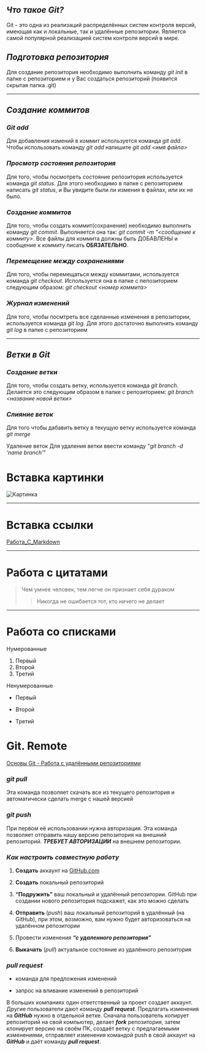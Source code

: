 ## *Что такое Git?*

Git - это одна из реализаций распределённых систем контроля версий, имеющая как и локальные, так и удалённые репозитории. Является самой популярной реализацией систем контроля версий в мире.

## *Подготовка репозитория*

Для создание репозитория необходимо выполнить команду *git init*  в папке с репозиторием и у Вас создаться репозиторий (появится скрытая папка .git)

***

## *Создание коммитов*

### *Git add*

Для добавления измений в коммит используется команда *git add*. Чтобы использовать команду *git add* напишите *git add <имя файла>*

### *Просмотр состояния репозитория*

Для того, чтобы посмотреть состояние репозитория используется команда *git status*. Для этого необходимо в папке с репозиторием написать *git status*, и Вы увидите были ли измения в файлах, или их не было.

### *Создание коммитов*

Для того, чтобы создать коммит(сохранение) необходимо выполнить команду *git commit*. Выполняется она так: *git commit -m "<сообщение к коммиту>*. Все файлы для коммита должны быть ДОБАВЛЕНЫ и сообщение к коммиту писать **ОБЯЗАТЕЛЬНО**.

### *Перемещение между сохранениями*

Для того, чтобы перемещаться между коммитами, используется команда *git checkout*. Используется она в папке с пепозиторием следующим образом: *git checkout <номер коммита>*

### *Журнал изменений*

Для того, чтобы посмтреть все сделанные изменения в репозитории, используется команда *git log*. Для этого достаточно выполнить команду *git log* в папке с репозиторием

***

## *Ветки в Git*

### *Создание ветки*

Для того, чтобы создать ветку, используется команда *git branch*. Делается это следующим образом в папке с репозиторием: *git branch <название новой ветки>*

### *Слияние веток*

Для того чтобы дабавить ветку в текущую ветку используется команда *git merge <name branch>*

Удаление веток
Для удаления ветки ввести команду "*git branch -d 'name branch'*"


# Вставка картинки

![Картинка](https://video-images.vice.com/articles/630f7247f223f2009b433bb8/lede/1661956681982-screen-shot-2022-08-30-at-102800-pm.png?crop=0.997146276350916xw:1xh;center,center&resize=500:*)

***

# Вставка ссылки

[Работа_С_Markdown](https://lifehacker.ru/chto-takoe-markdown/)

***

# Работа с цитатами

>Чем умнее человек, тем легче он признает себя дураком
>>Никогда не ошибается тот, кто ничего не делает

***

# Работа со списками

Нумерованные

1. Первый
2. Второй
3. Третий

Ненумерованные

* Первый
- Второй
+ Третий


# Git. Remote

[Основы Git - Работа с удалёнными репозиториями](https://lifehacker.ru/chto-takoe-markdown/)


### _**git pull**_

Эта команда позволяет скачать все из текущего репозитория и автоматически сделать merge с нашей версией

### _**git push**_

При первом её использовании нужна авторизация.
Эта команда позволяет отправить нашу версию репозитория на внешний репозиторий. _**ТРЕБУЕТ АВТОРИЗАЦИИ**_ на внешнем репозитории.

### _**Как настроить совместную работу**_

1. **Создать** аккаунт на [GitHub.com](https://github.com/)
2. **Создать** локальный репозиторий
3. **“Подружить”** ваш локальный и удалённый репозитории.
GitHub при создании нового репозитория подскажет, как это можно сделать
    
4. **Отправить** (_push_) ваш локальный репозиторий в удалённый (на GitHub), при этом, возможно, вам нужно будет авторизоваться на удалённом репозитории
5. Провести изменения _**“с удаленного репозитория”**_
6. **Выкачать** (_pull_) актуальное состояние из удалённого репозитория

### _**pull request**_

- команда для предложения изменений 

- запрос на вливание изменений в репозиторий

В больших компаниях один ответственный за проект создает аккаунт. Другие пользователи дают команду _**pull request**_. Предлагать изменения на _**GitHub**_ нужно в отдельной ветке. 
Сначала пользователь копирует репозиторий на свой компьютер, делает _**fork**_ репозитория, затем клонирует версию на своём ПК, создаёт ветку с предлагаемыми изменениями, отправляет изменения командой push в свой аккаунт на _**GitHub**_ и даёт команду _**pull request**_.
